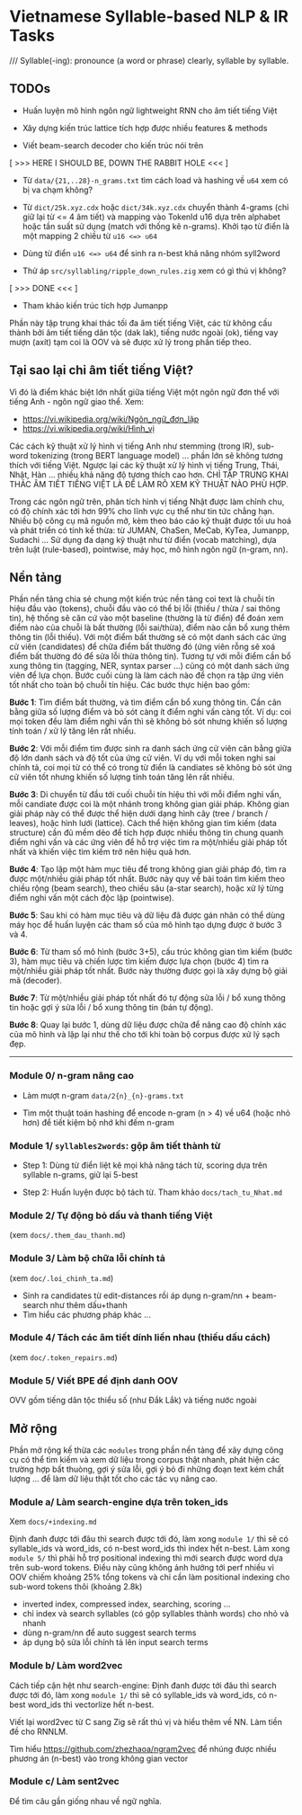# Vietnamese Syllable-based NLP & IR Tasks
/// Syllable(-ing): pronounce (a word or phrase) clearly, syllable by syllable.


## TODOs

* Huấn luyện mô hình ngôn ngữ lightweight RNN cho âm tiết tiếng Việt

* Xây dựng kiến trúc lattice tích hợp được nhiều features & methods

* Viết beam-search decoder cho kiến trúc nói trên

[ >>> HERE I SHOULD BE, DOWN THE RABBIT HOLE <<< ]

* Từ `data/{21,..28}-n_grams.txt` tìm cách load và hashing về `u64` xem có bị va chạm không?

* Từ `dict/25k.xyz.cdx` hoặc `dict/34k.xyz.cdx` chuyển thành 4-grams (chỉ giữ lại từ <= 4 âm tiết) và mapping vào TokenId u16 dựa trên alphabet hoặc tần suất sử dụng (match với thống kê n-grams). Khởi tạo từ điển là một mapping 2 chiều từ `u16 <=> u64`

* Dùng từ điển `u16 <=> u64` để sinh ra n-best khả năng nhóm syll2word

* Thử áp `src/syllabling/ripple_down_rules.zig` xem có gì thú vị không?

[ >>> DONE <<< ]


* Tham khảo kiến trúc tích hợp Jumanpp


Phần này tập trung khai thác tối đa âm tiết tiếng Việt, các từ không cấu thành bởi âm tiết tiếng dân tộc (dak lak), tiếng nước ngoài (ok), tiếng vay mượn (axít) tạm coi là OOV và sẽ được xử lý trong phần tiếp theo.


## Tại sao lại chỉ âm tiết tiếng Việt?

Vì đó là điểm khác biệt lớn nhất giữa tiếng Việt một ngôn ngữ đơn thể với tiếng Anh - ngôn ngữ giao thể. Xem:

* https://vi.wikipedia.org/wiki/Ngôn_ngữ_đơn_lập
* https://vi.wikipedia.org/wiki/Hình_vị

Các cách kỹ thuật xử lý hình vị tiếng Anh như stemming (trong IR), sub-word tokenizing (trong BERT language model) ... phần lớn sẽ không tương thích với tiếng Việt. Ngược lại các kỹ thuật xử lý hình vị tiếng Trung, Thái, Nhật, Hàn ... nhiều khả năng độ tương thích cao hơn. CHỈ TẬP TRUNG KHAI THÁC ÂM TIẾT TIẾNG VIỆT LÀ ĐỂ LÀM RÕ XEM KỸ THUẬT NÀO PHÙ HỢP.

Trong các ngôn ngữ trên, phân tích hình vị tiếng Nhật được làm chỉnh chu, có độ chính xác tới hơn 99% cho lĩnh vực cụ thể như tin tức chẳng hạn. Nhiều bộ công cụ mã nguồn mở, kèm theo báo cáo kỹ thuật được tối ưu hoá và phát triển có tính kế thừa: từ JUMAN, ChaSen, MeCab, KyTea, Jumanpp, Sudachi ... Sử dụng đa dạng kỹ thuật như từ điển (vocab matching), dựa trên luật (rule-based), pointwise, máy học, mô hình ngôn ngữ (n-gram, nn). 


## Nền tảng

Phần nền tảng chia sẻ chung một kiến trúc nền tảng coi text là chuỗi tín hiệu đầu vào (tokens), chuỗi đầu vào có thể bị lỗi (thiếu / thừa / sai thông tin), hệ thống sẽ căn cứ vào một baseline (thường là từ điển) để đoán xem điểm nào của chuỗi là bất thường (lỗi sai/thừa), điểm nào cần bổ xung thêm thông tin (lỗi thiếu). Với một điểm bất thường sẽ có một danh sách các ứng cử viên (candidates) để chữa điểm bất thường đó (ứng viên rỗng sẽ xoá điểm bất thường đó để sửa lỗi thừa thông tin). Tương tự với mỗi điểm cần bổ xung thông tin (tagging, NER, syntax parser ...) cũng có một danh sách ứng viên để lựa chọn. Bước cuối cùng là làm cách nào để chọn ra tập ứng viên tốt nhất cho toàn bộ chuỗi tín hiệu. Các bước thực hiện bao gồm:

__Bước 1__: Tìm điểm bất thường, và tìm điểm cẩn bổ xung thông tin. Cần cân bằng giữa số lượng điểm và  bỏ sót càng ít điểm nghi vấn càng tốt. Ví dụ: coi mọi token đều làm điểm nghi vấn thì sẽ không bỏ sót nhưng khiến số lượng tính toán / xử lý tăng lên rất nhiều.

__Bước 2__: Với mỗi điểm tìm được sinh ra danh sách ứng cử viên cân bằng giữa độ lớn danh sách và độ tốt của ứng cử viên. Ví dụ với mỗi token nghi sai chính tả, coi mọi từ có thể có trong từ điển là candiates sẽ không bỏ sót ứng cử viên tốt nhưng khiến số lượng tính toán tăng lên rất nhiều.

__Bước 3__: Di chuyển từ đầu tới cuối chuỗi tín hiệu thì với mỗi điểm nghi vấn, mỗi candiate được coi là một nhánh trong không gian giải pháp. Không gian giải pháp này có thể được thể hiện dưới dạng hình cây (tree / branch / leaves), hoặc hình lưới (lattice). Cách thể hiện không gian tìm kiếm (data structure) cần đủ mềm dẻo để tích hợp được nhiều thông tin chung quanh điểm nghi vấn và các ứng viên để hỗ trợ việc tìm ra một/nhiều giải pháp tốt nhất và khiến việc tìm kiếm trở nên hiệu quả hơn.

__Bước 4__: Tạo lập một hàm mục tiêu để trong không gian giải pháp đó, tìm ra được một/nhiều giải pháp tốt nhất. Bước này quy về bài toán tìm kiếm theo chiều rộng (beam search), theo chiều sâu (a-star search), hoặc xử lý từng điểm nghi vấn một cách độc lập (pointwise).

__Bước 5__: Sau khi có hàm mục tiêu và dữ liệu đã được gán nhãn có thể dùng máy học để huấn luyện các tham số của mô hình tạo dựng được ở bước 3 và 4.

__Bước 6__: Từ tham số mô hình (bước 3+5), cấu trúc không gian tìm kiếm (bước 3), hàm mục tiêu và chiến lược tìm kiếm được lựa chọn (bước 4) tìm ra một/nhiều giải pháp tốt nhất. Bước này thường được gọi là xây dựng bộ giải mã (decoder).

__Bước 7__: Từ một/nhiều giải pháp tốt nhất đó tự động sửa lỗi / bổ xung thông tin hoặc gợi ý sửa lỗi / bổ xung thông tin (bán tự động).

__Bước 8__: Quay lại bước 1, dùng dữ liệu được chữa để nâng cao độ chính xác của mô hình và lặp lại như thế cho tới khi toàn bộ corpus được xử lý sạch đẹp.

- - -


### Module 0/ n-gram nâng cao

* Làm mượt n-gram `data/2{n}_{n}-grams.txt`

* Tìm một thuật toán hashing để encode n-gram (n > 4) về u64 (hoặc nhỏ hơn) để tiết kiệm bộ nhớ khi đếm n-gram


### Module 1/ `syllables2words`: gộp âm tiết thành từ

* Step 1: Dùng từ điển liệt kê mọi khả năng tách từ, 
          scoring dựa trên syllable n-grams, giữ lại 5-best

* Step 2: Huấn luyện được bộ tách từ. Tham khảo `docs/tach_tu_Nhat.md`


### Module 2/ Tự động bỏ dấu và thanh tiếng Việt
(xem `docs/.them_dau_thanh.md`)


### Module 3/ Làm bộ chữa lỗi chính tả 
(xem `doc/.loi_chinh_ta.md`)
*  Sinh ra candidates từ edit-distances rồi áp dụng n-gram/nn + beam-search như thêm dấu+thanh
*  Tìm hiểu các phương pháp khác ...


### Module 4/ Tách các âm tiết dính liền nhau (thiếu dấu cách)
(xem `doc/.token_repairs.md`)


### Module 5/ Viết BPE để định danh OOV 
OVV gồm tiếng dân tộc thiểu số (như Đắk Lắk) và tiếng nước ngoài 

## Mở rộng

Phần mở rộng kế thừa các `modules` trong phần nền tảng để xây dựng công cụ có thể tìm kiếm và xem dữ liệu trong corpus thật nhanh, phát hiện các trường hợp bất thuòng, gợi ý sửa lỗi, gợi ý bỏ đi những đoạn text kém chất lượng ... để làm dữ liệu thật tốt cho các tác vụ nâng cao.

### Module a/ Làm search-engine dựa trên token_ids
Xem `docs/+indexing.md`

Định đanh được tới đâu thì search được tới đó, làm xong `module 1/` thì sẽ có syllable_ids và word_ids, có n-best word_ids thì index hết n-best. Làm xong `module 5/` thì phải hỗ trợ  positional indexing thì mới search được word dựa trên sub-word tokens. Điều này cũng không ảnh hưởng tới perf  nhiều vì OOV chiếm khoảng 25% tổng tokens và chỉ cần làm positional indexing cho sub-word tokens thôi (khoảng 2.8k)

*  inverted index, compressed index, searching, scoring ...
*  chỉ index và search syllables (có gộp syllables thành words) cho nhỏ và nhanh
*  dùng n-gram/nn để auto suggest search terms
*  áp dụng bộ sửa lỗi chính tả lên input search terms


### Module b/ Làm word2vec

Cách tiếp cận hệt như search-engine: Định đanh được tới đâu thì search được tới đó, làm xong `module 1/` thì sẽ có syllable_ids và word_ids, có n-best word_ids thì vectorlize hết n-best.

Viết lại word2vec từ C sang Zig sẽ rất thú vị và hiểu thêm về NN. Làm tiền đề cho RNNLM.

Tìm hiểu https://github.com/zhezhaoa/ngram2vec để nhúng được nhiều phương án (n-best) vào trong không gian vector


### Module c/ Làm sent2vec

Để tìm câu gần giống nhau về ngữ nghĩa.
